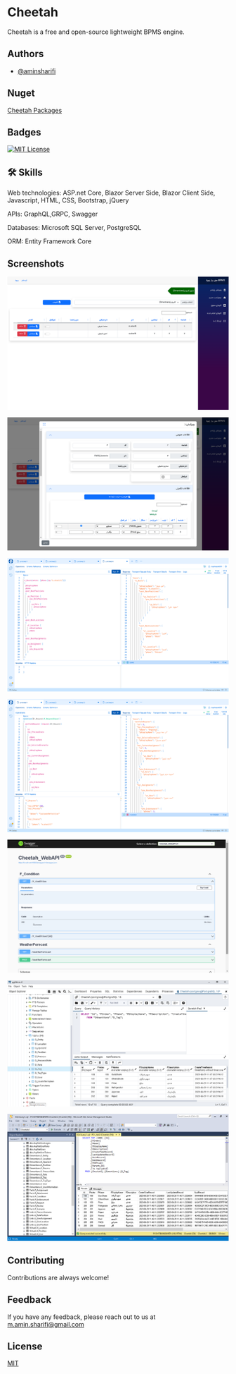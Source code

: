 
# Cheetah

Cheetah is a free and open-source lightweight BPMS engine.


## Authors

- [@aminsharifi](https://github.com/aminsharifi)

## Nuget

<a href="https://www.nuget.org/profiles/aminsharifi">Cheetah Packages</a>

## Badges

[![MIT License](https://img.shields.io/badge/License-MIT-green.svg)](https://choosealicense.com/licenses/mit/)

## 🛠 Skills

Web technologies: ASP.net Core, Blazor Server Side, Blazor Client Side, Javascript, HTML, CSS, Bootstrap, jQuery

APIs: GraphQL,GRPC, Swagger

Databases: Microsoft SQL Server, PostgreSQL

ORM: Entity Framework Core

## Screenshots

![Blazor Table](https://raw.githubusercontent.com/aminsharifi/Cheetah/master/cheetah_graphql/Cheetah/Blazor_Table.png)

![Blazor Upsert Table](https://raw.githubusercontent.com/aminsharifi/Cheetah/master/cheetah_graphql/Cheetah/Blazor_Upsert_Table.png)

![GraphQL Query](https://raw.githubusercontent.com/aminsharifi/Cheetah/master/cheetah_graphql/Cheetah/GraphQL_Query.png)

![GraphQL Mutation](https://raw.githubusercontent.com/aminsharifi/Cheetah/master/cheetah_graphql/Cheetah/GraphQL_Mutation.png)

![Swagger](https://raw.githubusercontent.com/aminsharifi/Cheetah/master/cheetah_graphql/Cheetah/Swagger.png)

![Postgres](https://raw.githubusercontent.com/aminsharifi/Cheetah/master/cheetah_graphql/Cheetah/Postgres.png)

![SQL_Sever](https://raw.githubusercontent.com/aminsharifi/Cheetah/master/cheetah_graphql/Cheetah/SQL_Sever.png)

## Contributing

Contributions are always welcome!


## Feedback

If you have any feedback, please reach out to us at m.amin.sharifi@gmail.com


## License

[MIT](https://choosealicense.com/licenses/mit/)


